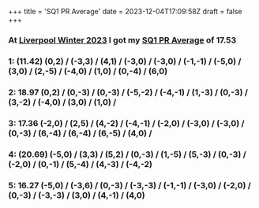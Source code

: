 +++
title = 'SQ1 PR Average'
date = 2023-12-04T17:09:58Z
draft = false
+++

### At [Liverpool Winter 2023] I got my [SQ1 PR Average] of 17.53
### 1: (11.42) (0,2) / (-3,3) / (4,1) / (-3,0) / (-3,0) / (-1,-1) / (-5,0) / (3,0) / (2,-5) / (-4,0) / (1,0) / (0,-4) / (6,0)
### 2: 18.97 (0,2) / (0,-3) / (0,-3) / (-5,-2) / (-4,-1) / (1,-3) / (0,-3) / (3,-2) / (-4,0) / (3,0) / (1,0) /
### 3: 17.36 (-2,0) / (2,5) / (4,-2) / (-4,-1) / (-2,0) / (-3,0) / (-3,0) / (0,-3) / (6,-4) / (6,-4) / (6,-5) / (4,0) /
### 4: (20.69) (-5,0) / (3,3) / (5,2) / (0,-3) / (1,-5) / (5,-3) / (0,-3) / (-2,0) / (0,-1) / (5,-4) / (4,-3) / (-4,-2)
### 5: 16.27 (-5,0) / (-3,6) / (0,-3) / (-3,-3) / (-1,-1) / (-3,0) / (-2,0) / (0,-3) / (-3,-3) / (3,0) / (4,-1) / (4,0)

[Liverpool Winter 2023]: /posts/cubing/comps/liverpool-winter-2023
[SQ1 PR Average]: https://www.worldcubeassociation.org/persons/2018CAMP17?event=sq1
